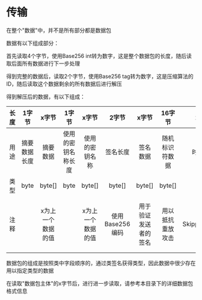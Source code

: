 # 传输

在整个"数据"中，并不是所有部分都是数据包

数据有以下组成部分：

首先读取4个字节，使用Base256 int转为数字，这是整个数据包的长度，随后读取后面所有数据进行下一步处理

得到完整的数据后，读取2个字节，使用Base256 tag转为数字，这是压缩算法的ID，随后读取这个数据剩余的所有数据后进行解压

得到解压后的数据，有以下组成：

| 长度 |  1字节   |    x字节    |    1字节    |    x字节    |     2字节     |    x字节     |   16字节   |       2~9字节        |       2~9字节        |    16字节     |      x字节      |
|:--:|:------:|:---------:|:---------:|:---------:|:-----------:|:----------:|:--------:|:------------------:|:------------------:|:-----------:|:-------------:|
| 用途 | 摘要数据长度 |   摘要数据    | 使用的密钥名称长度 |  使用的密钥名称  |    签名长度     |    签名数据    | 随机标识符数据  |       时间戳数据        |       数据包ID        |    回执标识符    |     数据包主体     |
| 类型 |  byte  |  byte[]   |   byte    |  byte[]   |   byte[]    |   byte[]   |  byte[]  |       byte[]       |       byte[]       |   byte[]    |    byte[]     |
| 注释 |        | x为上一个数据的值 |           | x为上一个数据的值 | 使用Base256编码 | 用于验证发送者的签名 | 用以抵抗重放攻击 | 使用SkippedBase256编码 | 使用SkippedBase256编码 | 用以对特定消息进行回复 | x为后续所有字节，不定长度 |

数据包的组成是按照类中字段顺序的，通过类签名获得类型，因此数据中很少存在用以指定类型的数据

在读取"数据包主体"的x字节后，进行进一步读取，请参考本目录下的详细数据包格式信息

